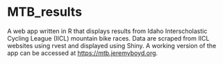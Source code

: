 # MTB_results
A web app written in R that displays results from Idaho Interscholastic Cycling League (IICL) mountain bike races. Data are scraped from IICL websites using rvest and displayed using Shiny. A working version of the app can be accessed at https://mtb.jeremyboyd.org.
